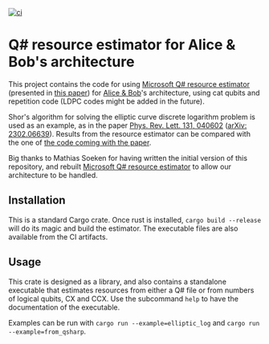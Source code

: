 [![ci](https://github.com/Alice-Bob-SW/qsharp-alice-bob-resource-estimator/actions/workflows/ci.yml/badge.svg)](https://github.com/Alice-Bob-SW/qsharp-alice-bob-resource-estimator/actions/workflows/ci.yml)

Q# resource estimator for Alice & Bob's architecture
=====================================================

This project contains the code for using [Microsoft Q# resource estimator](https://github.com/microsoft/qsharp/tree/main/resource_estimator) (presented in [this paper](https://arxiv.org/abs/2311.05801)) for [Alice & Bob](https://alice-bob.com)'s architecture, using cat qubits and repetition code (LDPC codes might be added in the future).

Shor's algorithm for solving the elliptic curve discrete logarithm problem is used as an example, as in the paper [Phys. Rev. Lett. 131, 040602](https://dx.doi.org/10.1103/PhysRevLett.131.040602) ([arXiv: 2302.06639](https://arxiv.org/abs/2302.06639)).
Results from the resource estimator can be compared with the one of [the code coming with the paper](https://github.com/ElieGouzien/elliptic_log_cat).

Big thanks to Mathias Soeken for having written the initial version of this repository, and rebuilt [Microsoft Q# resource estimator](https://github.com/microsoft/qsharp/tree/main/resource_estimator) to allow our architecture to be handled.

Installation
------------
This is a standard Cargo crate.
Once rust is installed, `cargo build --release` will do its magic and build the estimator. The executable files are also available from the CI artifacts.

Usage
-----
This crate is designed as a library, and also contains a standalone executable that estimates resources from either a Q# file or from numbers of logical qubits, CX and CCX.
Use the subcommand `help` to have the documentation of the executable.

Examples can be run with `cargo run --example=elliptic_log` and `cargo run --example=from_qsharp`.

